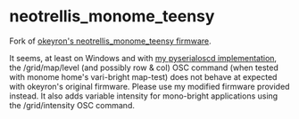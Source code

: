 # neotrellis_monome_teensy

Fork of [okeyron's neotrellis_monome_teensy firmware](https://github.com/okyeron/neotrellis-monome).

It seems, at least on Windows and with [my pyserialoscd implementation](https://github.com/nexxyz/pyserialoscd), the /grid/map/level (and possibly row & col) OSC command (when tested with monome home's vari-bright map-test) does not behave at expected with okeyron's original firmware. Please use my modified firmware provided instead. It also adds variable intensity for mono-bright applications using the /grid/intensity OSC command.
